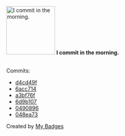 <img src="https://my-badges.github.io/my-badges/morning-commits.png" alt="I commit in the morning." title="I commit in the morning." width="128">
<strong>I commit in the morning.</strong>
<br><br>

Commits:

- <a href="https://github.com/Neptunium931/nbs/commit/d4cd49f38885b6933e5ba807ebe913a99cf69140">d4cd49f</a>
- <a href="https://github.com/Neptunium931/Neptunium931/commit/6acc7149ea8986aa4ba881d54ea7d04fb19fb5f0">6acc714</a>
- <a href="https://github.com/Neptunium931/dotfile/commit/a3bf76f49a70853671d4766daf8beb95a7e08dc3">a3bf76f</a>
- <a href="https://github.com/Neptunium931/Cnetworking/commit/6d9b10715c18623f3a76c58fc552459a3b08be79">6d9b107</a>
- <a href="https://github.com/Neptunium931/Cnetworking/commit/04908969b951df01ac83017395e95cf0eb7b0fe2">0490896</a>
- <a href="https://github.com/Neptunium931/Cnetworking/commit/048ea7392733c701c333b5a2b0d73bc9fe749e0b">048ea73</a>


Created by <a href="https://github.com/my-badges/my-badges">My Badges</a>
